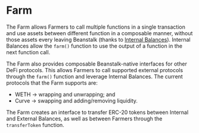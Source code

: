 # Farm

The Farm allows Farmers to call multiple functions in a single transaction and use assets between different function in a composable manner, without those assets every leaving Beanstalk (thanks to [Internal Balances](../../overview/internal-balances.md)). Internal Balances allow the `farm()` function to use the output of a function in the next function call.

The Farm also provides composable Beanstalk-native interfaces for other DeFi protocols. This allows Farmers to call supported external protocols through the `farm()` function and leverage Internal Balances. The current protocols that the Farm supports are:

* WETH -> wrapping and unwrapping; and
* Curve -> swapping and adding/removing liquidity.

The Farm creates an interface to transfer ERC-20 tokens between Internal and External Balances, as well as between Farmers through the `transferToken` function.
